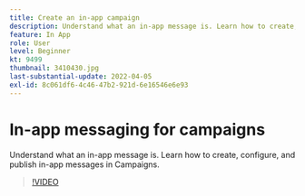 ```yaml
---
title: Create an in-app campaign
description: Understand what an in-app message is. Learn how to create, configure, and publish in-app messages in Campaigns.
feature: In App
role: User
level: Beginner
kt: 9499
thumbnail: 3410430.jpg
last-substantial-update: 2022-04-05
exl-id: 8c061df6-4c46-47b2-921d-6e16546e6e93
---
```

# In-app messaging for campaigns

Understand what an in-app message is. Learn how to create, configure, and publish in-app messages in Campaigns.

>[!VIDEO](https://video.tv.adobe.com/v/3410430?quality=12&learn=on)
